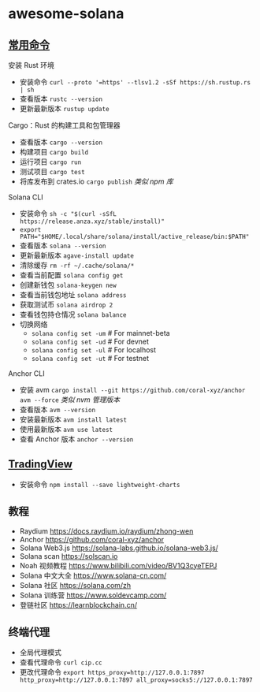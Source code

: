 # awesome-solana

## [常用命令](https://www.anchor-lang.com/docs/installation)

安装 Rust 环境

- 安装命令 `curl --proto '=https' --tlsv1.2 -sSf https://sh.rustup.rs | sh`
- 查看版本 `rustc --version`
- 更新最新版本 `rustup update`

Cargo：Rust 的构建工具和包管理器

- 查看版本 `cargo --version`
- 构建项目 `cargo build`
- 运行项目 `cargo run`
- 测试项目 `cargo test`
- 将库发布到 crates.io `cargo publish` _类似 npm 库_

Solana CLI

- 安装命令 `sh -c "$(curl -sSfL https://release.anza.xyz/stable/install)"`
- `export PATH="$HOME/.local/share/solana/install/active_release/bin:$PATH"`
- 查看版本 `solana --version`
- 更新最新版本 `agave-install update`
- 清除缓存 `rm -rf ~/.cache/solana/*`
- 查看当前配置 `solana config get`
- 创建新钱包 `solana-keygen new`
- 查看当前钱包地址 `solana address`
- 获取测试币 `solana airdrop 2`
- 查看钱包持仓情况 `solana balance`
- 切换网络
  - `solana config set -um` # For mainnet-beta
  - `solana config set -ud` # For devnet
  - `solana config set -ul` # For localhost
  - `solana config set -ut` # For testnet

Anchor CLI

- 安装 avm `cargo install --git https://github.com/coral-xyz/anchor avm --force` _类似 nvm 管理版本_
- 查看版本 `avm --version`
- 安装最新版本 `avm install latest`
- 使用最新版本 `avm use latest`
- 查看 Anchor 版本 `anchor --version`

## [TradingView](https://tradingview.github.io/lightweight-charts/docs)

- 安装命令 `npm install --save lightweight-charts`

## 教程

- Raydium https://docs.raydium.io/raydium/zhong-wen
- Anchor https://github.com/coral-xyz/anchor
- Solana Web3.js https://solana-labs.github.io/solana-web3.js/
- Solana scan https://solscan.io
- Noah 视频教程 https://www.bilibili.com/video/BV1Q3cyeTEPJ
- Solana 中文大全 https://www.solana-cn.com/
- Solana 社区 https://solana.com/zh
- Solana 训练营 https://www.soldevcamp.com/
- 登链社区 https://learnblockchain.cn/

## 终端代理

- 全局代理模式
- 查看代理命令 `curl cip.cc`
- 更改代理命令 `export https_proxy=http://127.0.0.1:7897 http_proxy=http://127.0.0.1:7897 all_proxy=socks5://127.0.0.1:7897`
